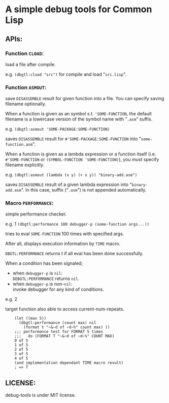 A simple debug tools for Common Lisp
====================================

## APIs:
### Function `CLOAD`:
load a file after compile.

e.g. `(dbgtl:cload "src")` for compile and load "`src.lisp`".

### Function `ASMOUT`:
save `DISASSEMBLE` result for given function into a file. You can specify saving filename optionally.

When a function is given as an symbol s.t. `'SOME-FUNCTION`, the default filename is a lowercase version of the symbol name with "`.asm`" suffix.

e.g. `(dbgtl:asmout 'SOME-PACKAGE:SOME-FUNCTION)`

saves `DISASSEMBLE` result for `#'SOME-PACKAGE:SOME-FUNCTION` into "`some-function.asm`".

When a function is given as a lambda expression or a function itself (i.e. `#'SOME-FUNCTION` or `(SYMBOL-FUNCTION 'SOME-FUNCTION)`), you *must* specify filename explicitly.

e.g. `(dbgtl:asmout (lambda (x y) (+ x y)) "binary-add.asm")`

saves `DISASSEMBLE` result of a given lambda expression into "`binary-add.asm`". In this case, suffix ("`.asm`") is not appended automatically.

### Macro `PERFORMANCE`:
simple performance checker.

e.g. 1 `(dbgtl:performance 100 debugger-p (some-function args...))`

tries to eval `SOME-FUNCTION` 100 times with specified args.

After all, displays execution information by `TIME` macro.

`DBGTL:PERFORMANCE` returns t if all eval has been done successfully.

When a condition has been signaled;

- when `debugger-p` is `nil`:  
  `DEBGTL:PERFORMANCE` returns `nil`.
- when `debugger-p` is non-`nil`:  
  invoke debugger for any kind of conditions.

e.g. 2

target function also able to access current-num-repeats.

        (let ((max 5))
          (dbgtl:performance (count max) nil
            (format t "~&~d of ~d~%" count max) ))
        ;;; performance test for FORMAT 5 times
        ;;;   do (FORMAT T "~&~d of ~d~%" COUNT MAX)
        0 of 5
        1 of 5
        2 of 5
        3 of 5
        4 of 5
        (and implementation dependant TIME macro result)
        ; => T

## LICENSE:
debug-tools is under MIT license.

